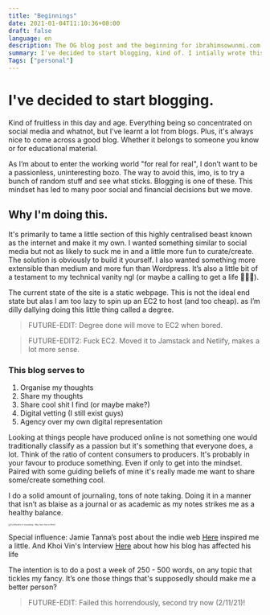 ```yaml
---
title: "Beginnings"
date: 2021-01-04T11:10:36+08:00
draft: false
language: en
description: The OG blog post and the beginning for ibrahimsowunmi.com
summary: I've decided to start blogging, kind of. I intially wrote this during my final year of university. As of today 2022-1-11, I'm rebuilding this site. It starteed out with the intention of being a blog/CV and now it's a hobby project. Continue reading for a throwback to my original thought process. A year later and it already makes me cringe slightly despite there being little to no change in me. :/ 
Tags: ["personal"]
---
```




# I've decided to start blogging.

Kind of fruitless in this day and age. Everything being so concentrated on social media and whatnot, but I've learnt a lot from blogs. Plus, it's always nice to come across a good blog. Whether it belongs to someone you know or for educational material. 

As I’m about to enter the working world "for real for real", I don’t want to be a passionless, uninteresting bozo. The way to avoid this, imo, is to try a bunch of random stuff and see what sticks. Blogging is one of these. This mindset has led to many poor social and financial decisions but we move.

## Why I'm doing this.

It's primarily to tame a little section of this highly centralised beast known as the internet and make it my own. I wanted something similar to social media but not as likely to suck me in and a little more fun to curate/create. The solution is obviously to build it yourself. I also wanted something more extensible than medium and more fun than Wordpress. It’s also a little bit of a testament to my technical vanity ngl (or maybe a calling to get a life 🤷🏿‍♂️).

The current state of the site is a static webpage. This is not the ideal end state but alas I am too lazy to spin up an EC2 to host (and too cheap). as I’m dilly dallying doing this little thing called a degree. 

> FUTURE-EDIT: Degree done will move to EC2 when bored.

> FUTURE-EDIT2: Fuck EC2. Moved it to Jamstack and Netlify, makes a lot more sense.

### This blog serves to

1. Organise my thoughts
2. Share my thoughts
3. Share cool shit I find (or maybe make?)
4. Digital vetting (I still exist guys)
5. Agency over my own digital representation

Looking at things people have produced online is not something one would traditionally classify as a passion but it's something that everyone does, a lot. Think of the ratio of content consumers to producers. It's probably in your favour to produce something. Even if only to get into the mindset. Paired with some guiding beliefs of mine it's really made me want to share some/create something cool.

I do a solid amount of journaling, tons of note taking. Doing it in a manner that isn’t as blaise as a journal or as academic as my notes strikes me as a healthy balance.

<img src="https://images.prismic.io/milligram/015dcef0-e53d-42b9-8674-05a877b603cf_QcK94stQ_1440x.jpeg?auto=compress,format&rect=0,0,1200,928&w=2000&h=1547" alt="Five Benefits of Journalling - Why Take Time to Write?" style="zoom:25%;" />

Special influence: Jamie Tanna’s post about the indie web [Here](https://www.jvt.me/posts/2019/10/20/indieweb-talk/) inspired me a little. And Khoi Vin's Interview [Here](https://ownyourcontent.wordpress.com/2019/05/14/khoi-vinh-on-how-his-blog-amplified-his-work-and-career/) about how his blog has affected his life

The intention is to do a post a week of 250 - 500 words, on any topic that tickles my fancy. It’s one those things that's supposedly should make me a better person? 

>  FUTURE-EDIT: Failed this horrendously, second try now (2/11/21)!